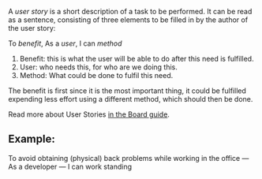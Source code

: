 A *user story* is a short description of a task to be performed.
It can be read as a sentence, consisting of three elements to be filled in by the author of the user story:

To _benefit_, As a _user_, I can _method_
1. Benefit: this is what the user will be able to do after this need is fulfilled.
2. User: who needs this, for who are we doing this.		
3. Method: What could be done to fulfil this need.

The benefit is first since it is the most important thing, it could be fulfilled expending less effort using a different method, which should then be done.

Read more about User Stories [in the Board guide](../board-guide/readme.md#user-story).

## Example:
To avoid obtaining (physical) back problems while working in the office — As a developer — I can work standing
